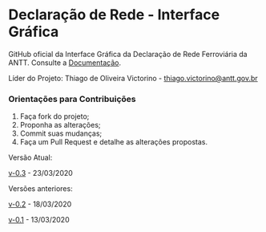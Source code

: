 # Declaração de Rede - Interface Gráfica

GitHub oficial da Interface Gráfica da Declaração de Rede Ferroviária da ANTT. Consulte a [Documentação](https://declaracaoderedev032.imfast.io/Markdown_DR.html).

Líder do Projeto: Thiago de Oliveira Victorino - thiago.victorino@antt.gov.br

### Orientações para Contribuições

1. Faça fork do projeto;
2. Proponha as alterações;
3. Commit suas mudanças;
4. Faça um Pull Request e detalhe as alterações propostas.

Versão Atual:

[v-0.3](https://declaracaoderedev032.imfast.io/DR_Interface_Grafica.html) - 23/03/2020

Versões anteriores:

[v-0.2](https://declaracaoderedev02.imfast.io/DR_Interface_Grafica.html) - 18/03/2020

[v-0.1](https://declaracaoderedev01.imfast.io/DR_Interface_Grafica.html) - 13/03/2020
